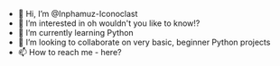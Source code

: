 - 👋 Hi, I’m @Inphamuz-Iconoclast
- 👀 I’m interested in oh wouldn't you like to know!?
- 🌱 I’m currently learning Python
- 💞️ I’m looking to collaborate on very basic, beginner Python projects
- 📫 How to reach me - here?

<!---
Inphamuz-Iconoclast/Inphamuz-Iconoclast is a ✨ special ✨ repository because its `README.md` (this file) appears on your GitHub profile.
You can click the Preview link to take a look at your changes.
--->
